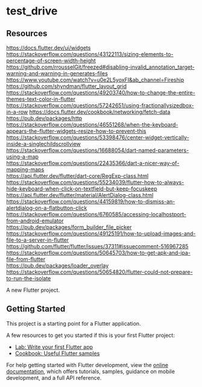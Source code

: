 # test_drive


## Resources
https://docs.flutter.dev/ui/widgets
https://stackoverflow.com/questions/43122113/sizing-elements-to-percentage-of-screen-width-height  
https://github.com/rrousselGit/freezed#disabling-invalid_annotation_target-warning-and-warning-in-generates-files  
https://www.youtube.com/watch?v=u0e2L5yoxFI&ab_channel=Fireship  
https://github.com/shyndman/flutter_layout_grid  
https://stackoverflow.com/questions/49203740/how-to-change-the-entire-themes-text-color-in-flutter  
https://stackoverflow.com/questions/57242651/using-fractionallysizedbox-in-a-row
https://docs.flutter.dev/cookbook/networking/fetch-data
https://pub.dev/packages/http  
https://stackoverflow.com/questions/46551268/when-the-keyboard-appears-the-flutter-widgets-resize-how-to-prevent-this  
https://stackoverflow.com/questions/53398476/center-widget-vertically-inside-a-singlechildscrollview  
https://stackoverflow.com/questions/16688054/dart-named-parameters-using-a-map  
https://stackoverflow.com/questions/22435366/dart-a-nicer-way-of-mapping-maps  
https://api.flutter.dev/flutter/dart-core/RegExp-class.html  
https://stackoverflow.com/questions/55234039/flutter-how-to-always-hide-keyboard-when-click-on-textfield-but-keep-focuskeep  
https://api.flutter.dev/flutter/material/AlertDialog-class.html  
https://stackoverflow.com/questions/44159819/how-to-dismiss-an-alertdialog-on-a-flatbutton-click  
https://stackoverflow.com/questions/6760585/accessing-localhostport-from-android-emulator  
https://pub.dev/packages/form_builder_file_picker  
https://stackoverflow.com/questions/49125191/how-to-upload-images-and-file-to-a-server-in-flutter  
https://github.com/flutter/flutter/issues/37311#issuecomment-516967285  
https://stackoverflow.com/questions/50645703/how-to-get-apk-and-ipa-file-from-flutter  
https://pub.dev/packages/loader_overlay  
https://stackoverflow.com/questions/50654820/flutter-could-not-prepare-to-run-the-isolate  


A new Flutter project.

## Getting Started

This project is a starting point for a Flutter application.

A few resources to get you started if this is your first Flutter project:

- [Lab: Write your first Flutter app](https://docs.flutter.dev/get-started/codelab)
- [Cookbook: Useful Flutter samples](https://docs.flutter.dev/cookbook)

For help getting started with Flutter development, view the
[online documentation](https://docs.flutter.dev/), which offers tutorials,
samples, guidance on mobile development, and a full API reference.
